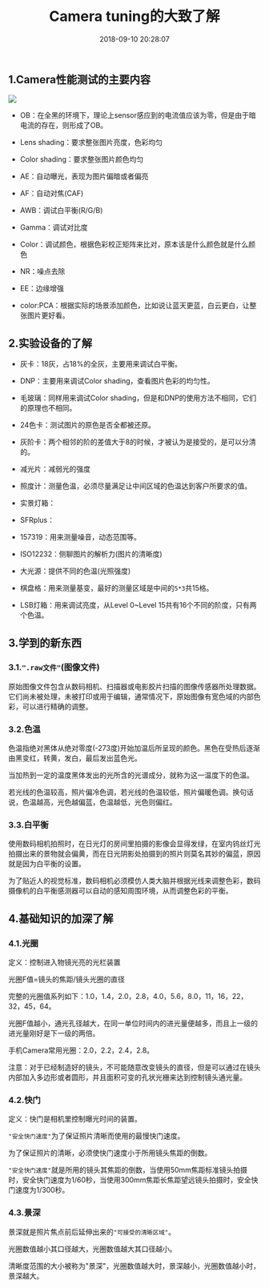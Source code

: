 ﻿---
title: Camera tuning的大致了解
comments: true
date: 2018-09-10 20:28:07
categories: Camera
tags: Camera tuning
about:

---

## 1.Camera性能测试的主要内容

![ ](https://www.cnblogs.com/images/cnblogs_com/cliy-10/1299108/o_70.png)

* OB：在全黑的环境下，理论上sensor感应到的电流值应该为零，但是由于暗电流的存在，则形成了OB。

* Lens shading：要求整张图片亮度，色彩均匀

* Color shading：要求整张图片颜色均匀

* AE：自动曝光，表现为图片偏暗或者偏亮

* AF：自动对焦(CAF)

* AWB：调试白平衡(R/G/B)

* Gamma：调试对比度

* Color：调试颜色，根据色彩校正矩阵来比对，原本该是什么颜色就是什么颜色

* NR：噪点去除

* EE：边缘增强

* color:PCA：根据实际的场景添加颜色，比如说让蓝天更蓝，白云更白，让整张图片更好看。

## 2.实验设备的了解

* 灰卡：18灰，占18%的全灰，主要用来调试白平衡。

* DNP：主要用来调试Color shading，查看图片色彩的均匀性。

* 毛玻璃：同样用来调试Color shading，但是和DNP的使用方法不相同，它们的原理也不相同。

* 24色卡：测试图片的原色是否全都被还原。

* 灰阶卡：两个相邻的阶的差值大于8的时候，才被认为是接受的，是可以分清的。

* 减光片：减弱光的强度

* 照度计：测量色温，必须尽量满足让中间区域的色温达到客户所要求的值。

* 实景灯箱：

* SFRplus：

* 157319：用来测量噪音，动态范围等。

* ISO12232：侧聊图片的解析力(图片的清晰度)

* 大光源：提供不同的色温(光照强度)

* 棋盘格：用来测量基变，最好的测量区域是中间的`5*3`共15格。

* LSB灯箱：用来调试亮度，从Level 0~Level 15共有16个不同的阶度，只有两个色温。

## 3.学到的新东西

### 3.1.`".raw文件"`(图像文件)

原始图像文件包含从数码相机、扫描器或电影胶片扫描的图像传感器所处理数据。它们尚未被处理，未被打印或用于编辑，通常情况下，原始图像有宽色域的内部色彩，可以进行精确的调整。

### 3.2.色温

色温指绝对黑体从绝对零度(-273度)开始加温后所呈现的颜色。黑色在受热后逐渐由黑变红，转黄，发白，最后发出蓝色光。

当加热到一定的温度黑体发出的光所含的光谱成分，就称为这一温度下的色温。

若光线的色温较高，照片偏冷色调，若光线的色温较低，照片偏暖色调。换句话说，色温越高，光色越偏蓝，色温越低，光色则偏红。

### 3.3.白平衡

使用数码相机拍照时，在日光灯的房间里拍摄的影像会显得发绿，在室内钨丝灯光拍摄出来的景物就会偏黄，而在日光阴影处拍摄到的照片则莫名其妙的偏蓝，原因就是因为白平衡的设置。

为了贴近人的视觉标准，数码相机必须模仿人类大脑并根据光线来调整色彩，数码摄像机的白平衡感测器可以自动的感知周围环境，从而调整色彩的平衡。

## 4.基础知识的加深了解

### 4.1.光圈

定义：控制进入物镜光亮的光栏装置

光圈F值=镜头的焦距/镜头光圈的直径

完整的光圈值系列如下：1.0，1.4，2.0，2.8，4.0，5.6，8.0，11，16，22，32，45，64。

光圈F值越小，通光孔径越大，在同一单位时间内的进光量便越多，而且上一级的进光量刚好是下一级的两倍。

手机Camera常用光圈：2.0，2.2，2.4，2.8。

注意：对于已经制造好的镜头，不可能随意改变镜头的直径，但是可以通过在镜头内部加入多边形或者圆形，并且面积可变的孔状光栅来达到控制镜头通光量。

### 4.2.快门

定义：快门是相机里控制曝光时间的装置。

`"安全快门速度"`为了保证照片清晰而使用的最慢快门速度。

为了保证照片的清晰，必须使快门速度小于所用镜头焦距的倒数。

`"安全快门速度"`就是所用的镜头其焦距的倒数，当使用50mm焦距标准镜头拍摄时，安全快门速度为1/60秒，当使用300mm焦距长焦距望远镜头拍摄时，安全快门速度为1/300秒。

### 4.3.景深

景深就是照片焦点前后延伸出来的`"可接受的清晰区域"`。

光圈数值越小其口径越大，光圈数值越大其口径越小。

清晰度范围的大小被称为"景深"，光圈数值越大时，景深越小，光圈数值越小时，景深越大。